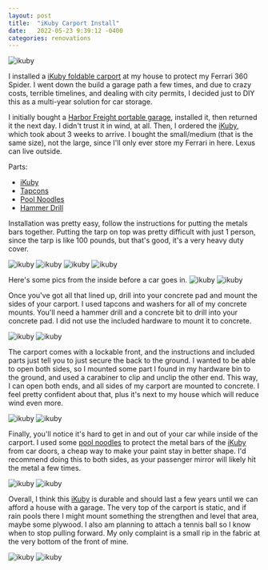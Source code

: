 ```yaml
---
layout: post
title:  "iKuby Carport Install"
date:   2022-05-23 9:39:12 -0400
categories: renovations
---
```


![ikuby](/images/ikuby/11.jpg)

I installed a [iKuby foldable carport](https://amzn.to/3wCv1ze) at my house to protect my Ferrari 360 Spider. I went down the build a garage path a few times, and due to crazy costs, terrible timelines, and dealing with city permits, I decided just to DIY this as a multi-year solution for car storage. 

I initially bought a [Harbor Freight portable garage](https://www.harborfreight.com/10-ft-x-17-ft-portable-garage-62860.html), installed it, then returned it the next day. I didn't trust it in wind, at all. Then, I ordered the [iKuby](https://amzn.to/3wCv1ze), which took about 3 weeks to arrive. I bought the small/medium (that is the same size), not the large, since I'll only ever store my Ferrari in here. Lexus can live outside. 

Parts:
* [iKuby](https://amzn.to/3wCv1ze)
* [Tapcons](https://amzn.to/3LHcbMS)
* [Pool Noodles](https://amzn.to/39LHSYe)
* [Hammer Drill](https://amzn.to/38bbIoL)

Installation was pretty easy, follow the instructions for putting the metals bars together. Putting the tarp on top was pretty difficult with just 1 person, since the tarp is like 100 pounds, but that's good, it's a very heavy duty cover. 

![ikuby](/images/ikuby/1.jpg)
![ikuby](/images/ikuby/2.jpg)
![ikuby](/images/ikuby/3.jpg)
![ikuby](/images/ikuby/4.jpg)

Here's some pics from the inside before a car goes in. 
![ikuby](/images/ikuby/5.jpg)
![ikuby](/images/ikuby/6.jpg)

Once you've got all that lined up, drill into your concrete pad and mount the sides of your carport. I used tapcons and washers for all of my concrete mounts. You'll need a hammer drill and a concrete bit to drill into your concrete pad. I did not use the included hardware to mount it to concrete. 

![ikuby](/images/ikuby/14.jpg)
![ikuby](/images/ikuby/9.jpg)

The carport comes with a lockable front, and the instructions and included parts just tell you to just secure the back to the ground. I wanted to be able to open both sides, so I mounted some part I found in my hardware bin to the ground, and used a carabiner to clip and unclip the other end. This way, I can open both ends, and all sides of my carport are mounted to concrete. I feel pretty confident about that, plus it's next to my house which will reduce wind even more. 

![ikuby](/images/ikuby/10.jpg)
![ikuby](/images/ikuby/12.jpg)

Finally, you'll notice it's hard to get in and out of your car while inside of the carport. I used some [pool noodles](https://amzn.to/39LHSYe) to protect the metal bars of the [iKuby](https://amzn.to/3wCv1ze) from car doors, a cheap way to make your paint stay in better shape. I'd recommend doing this to both sides, as your passenger mirror will likely hit the metal a few times. 

![ikuby](/images/ikuby/7.jpg)
![ikuby](/images/ikuby/8.jpg)

Overall, I think this [iKuby](https://amzn.to/3wCv1ze) is durable and should last a few years until we can afford a house with a garage. The very top of the carport is static, and if rain pools there I might mount something the strengthen and level that area, maybe some plywood. I also am planning to attach a tennis ball so I know when to stop pulling forward. My only complaint is a small rip in the fabric at the very bottom of the front of mine. 

![ikuby](/images/ikuby/13.jpg)
![ikuby](/images/ikuby/11.jpg)
